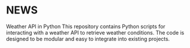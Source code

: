 # NEWS
Weather API in Python This repository contains Python scripts for interacting with a weather API to retrieve weather conditions. The code is designed to be modular and easy to integrate into existing projects.
